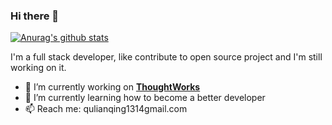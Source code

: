 ### Hi there 👋

[![Anurag's github stats](https://github-readme-stats.vercel.app/api?username=1483523635&theme=cobalt)]()

I'm a full stack developer, like contribute to open source project and I'm still working on it.

- 🔭 I’m currently working on **[ThoughtWorks](https://www.thoughtworks.com/)**
- 🌱 I’m currently learning how to become a better developer 
- 📫 Reach me: qulianqing1314<at>gmail.com


